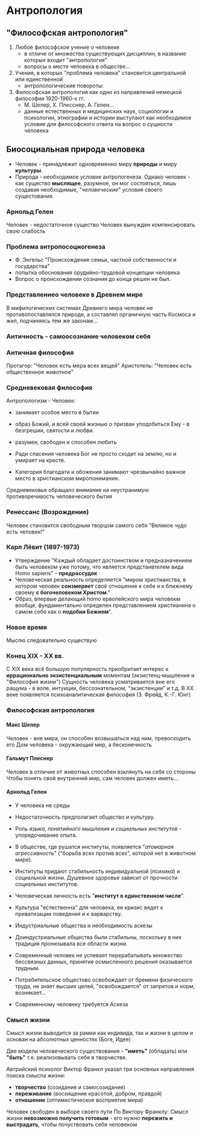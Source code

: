 # Антропология
## "Философская антропология"
1) Любое философское учение о человеке
	- в отличе от множества существующих дисциплин, в название которых входит "антропология"
	- вопросы о месте человека в обществе...
2) Учения, в которых "проблема человека" становится центральной или единственной
	- антропологические повороты:
3) Философская антропология как одно из направлений немецкой философии 1920-1960-х гг.
	- М. Шелер, Х. Плесснер, А. Гелен...
	- данные естественных и медицинских наук, социологии и психологии, этнографии и истории выступают как необходимое условие для философского ответа на вопрос о сущности человека
## Биосоциальная природа человека
- Человек - принадлежит одновременно миру **природы** и миру **культуры**.
- Природа - необходимое условие антропогенеза. 
Однако человек - как существо **мыслящее**, разумное, он мог состояться, лишь создавая необходимые, "*человеческие*" условия своего сущестования.

### Арнольд Гелен
Человек - недостаточное существо
Человек вынужден компенсировать свою слабость

### Проблема антропосоциогенеза
- Ф. Энгельс "Происхождение семьи, частной собственности и государства"
- попытка обоснования орудийно-трудовой концепции человека
- Вопрос о происхождении сознания до конца решен не был.

### Представлениео человеке в Древнем мире
В мифилогических системах Древнего мира человек не противопоставлялся природе, а составлял органичную часть Космоса и жил, подчиняясь тем же законам...

### Античность - самоосознание человеком себя
### Античная философия
Протагор: "Человек есть мера всех вещей"
Аристотель: "Человек есть общественное животное"

### Средневековая философия
Антропологизм - Человек:
- занимает особое место в бытии
- образ Божий, и всей своей жизнью о призван уподобиться Ему - в безгрешии, святости и любви.
- разумен, свободен и способен любить

- Ради спасения человека Бог не просто сходит на землю, но и умирает на кресте.
- Категория благодати и обожения занимают чрезвычайно важное место в христианском миропонимании.

Средневековье обращало внимание на неустранимую противоречивость человеческого бытия

### Ренессанс (Возрождение)
Человек становится свободным творцом самого себя
"Великое чудо есть человек!"
### Карл Лёвит (1897-1973)
- Утверждение "Каждый обладает достоинством и предназначением быть человеком уже потому, что является предстаивтелем вида Homo sapiens" - **предрассудок**
- Человеческая реальность определяется "миром христианства, в котором человек **соизмеряет** своё отношение к себе и к ближнему своему **с богочеловеком Христом**."
- Образ, впервые делающий homo ервопейского мира человекм вообще, фундаментально определен представлением христианина о самом себе как о **подобии Божием**".

### Новое время
Мыслю следовательно существую
### Конец XIX - XX вв.
С XIX века всё большую популярность приобритает интерес к **иррационально экзистенциальным** моментам (экзистенц-мышление и "Философия жизни")
Сущность человека усматривается вне его ращума - в воле, интуиции, бессознательном, "экзистенции" и т.д.
В XX веке появляется психоаналитическая философия (З. Фрейд, К.-Г. Юнг)
### Философская антропология
#### Макс Шелер
Человек - вне мира, он способен возвышаться над ним, превосходить его
Дом человека - окружающий мир, а бесконечность
#### Гальмут Плеснер
Человек в отличие от животных способен взклянуть на себя со стороны
Чтобы понять свой внутренний мир, сам человек должен иметь...
#### Арнольд Гелен
- У человека не среды
- Недостаточность предполагает общество и культуру.
- Роль *языка, понятийного мышления и социальных институтов* - упорядочивание опыта.
- В обществе, где рушатся институты, появляется "*атомарная агрессивность*" ("борьба всех против всех", которой нет в животном мире).
- Институты придают стабильность индивидуальной (*психика*) и социальной жизни. Душевное здоровье зависит от прочности социальных институтов.
- Человеческая личность есть "**институт в единственном числе**".
- Культура "естественна" для человека, ее кризис ведет к приватизации поведения и к варварству.

- Индустриальные общества и необходимость аскезы
- Доиндустриальные общества были стабильны, поскольку в них традиция пронизывала все области жизни.
- Современный человек не успевает перерабатывать множество бессвязных данных, принятие осмысленного решения оказывается трудным.
- Потребительское общестово освобождает от бремени физического труда, не знает высших целей, "освобождается" от запретов и норм, возникает...

- Современному человеку требуется Аскеза
### Смысл жизни
Смысл жизни выводится за рамки как индивида, так и жизни в целом и основан на абсолютных ценностях (Боге, Идее)

Две модели человеческого существования - **"иметь"** (обладать) или **"быть"** т.е. реализовывать себя в творчестве.

Автрийский психолог Виктор Франкл указал три основных направления поиска смысла жизни:
- **творчество** (созидание и самосозидание)
- **переживание** (восхищение красотой, добром, правдой)
- **отношение** (оптимистическое восприятие мира)

Человек свободен в выборе своего пути
По Виктору Франклу: Смысл жизни **невозможно получить готовым** - его нужно **пережить и выстрадать**, чтобы почуствовать себя человеком